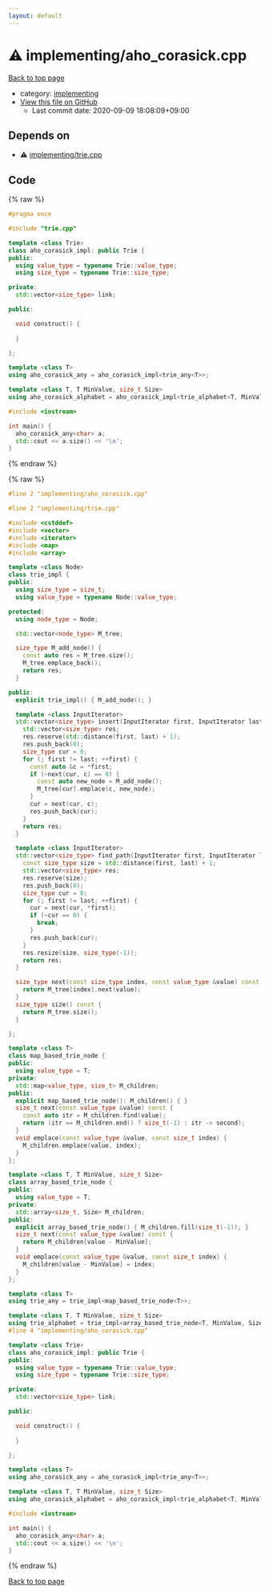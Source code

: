 ```yaml
---
layout: default
---
```


<!-- mathjax config similar to math.stackexchange -->
<script type="text/javascript" async
  src="https://cdnjs.cloudflare.com/ajax/libs/mathjax/2.7.5/MathJax.js?config=TeX-MML-AM_CHTML">
</script>
<script type="text/x-mathjax-config">
  MathJax.Hub.Config({
    TeX: { equationNumbers: { autoNumber: "AMS" }},
    tex2jax: {
      inlineMath: [ ['$','$'] ],
      processEscapes: true
    },
    "HTML-CSS": { matchFontHeight: false },
    displayAlign: "left",
    displayIndent: "2em"
  });
</script>

<script type="text/javascript" src="https://cdnjs.cloudflare.com/ajax/libs/jquery/3.4.1/jquery.min.js"></script>
<script src="https://cdn.jsdelivr.net/npm/jquery-balloon-js@1.1.2/jquery.balloon.min.js" integrity="sha256-ZEYs9VrgAeNuPvs15E39OsyOJaIkXEEt10fzxJ20+2I=" crossorigin="anonymous"></script>
<script type="text/javascript" src="../../assets/js/copy-button.js"></script>
<link rel="stylesheet" href="../../assets/css/copy-button.css" />


# :warning: implementing/aho_corasick.cpp

<a href="../../index.html">Back to top page</a>

* category: <a href="../../index.html#be68540dfa000a0fb38be40d32259215">implementing</a>
* <a href="{{ site.github.repository_url }}/blob/master/implementing/aho_corasick.cpp">View this file on GitHub</a>
    - Last commit date: 2020-09-09 18:08:09+09:00




## Depends on

* :warning: <a href="trie.cpp.html">implementing/trie.cpp</a>


## Code

<a id="unbundled"></a>
{% raw %}
```cpp
#pragma once

#include "trie.cpp"

template <class Trie>
class aho_corasick_impl: public Trie {
public:
  using value_type = typename Trie::value_type;
  using size_type = typename Trie::size_type;

private:
  std::vector<size_type> link;

public:

  void construct() {
    
  }

};

template <class T>
using aho_corasick_any = aho_corasick_impl<trie_any<T>>;

template <class T, T MinValue, size_t Size>
using aho_corasick_alphabet = aho_corasick_impl<trie_alphabet<T, MinValue, Size>>;

#include <iostream>

int main() {
  aho_corasick_any<char> a;
  std::cout << a.size() << '\n';
}

```
{% endraw %}

<a id="bundled"></a>
{% raw %}
```cpp
#line 2 "implementing/aho_corasick.cpp"

#line 2 "implementing/trie.cpp"

#include <cstddef>
#include <vector>
#include <iterator>
#include <map>
#include <array>

template <class Node>
class trie_impl {
public:
  using size_type = size_t;
  using value_type = typename Node::value_type;

protected:
  using node_type = Node;

  std::vector<node_type> M_tree;

  size_type M_add_node() {
    const auto res = M_tree.size();
    M_tree.emplace_back();
    return res;
  }

public:
  explicit trie_impl() { M_add_node(); }

  template <class InputIterator>
  std::vector<size_type> insert(InputIterator first, InputIterator last) {
    std::vector<size_type> res;
    res.reserve(std::distance(first, last) + 1);
    res.push_back(0);
    size_type cur = 0;
    for (; first != last; ++first) {
      const auto &c = *first;
      if (~next(cur, c) == 0) {
        const auto new_node = M_add_node();
        M_tree[cur].emplace(c, new_node);
      }
      cur = next(cur, c);
      res.push_back(cur);
    }
    return res;
  }

  template <class InputIterator>
  std::vector<size_type> find_path(InputIterator first, InputIterator last) const {
    const size_type size = std::distance(first, last) + 1;
    std::vector<size_type> res;
    res.reserve(size);
    res.push_back(0);
    size_type cur = 0;
    for (; first != last; ++first) {
      cur = next(cur, *first);
      if (~cur == 0) {
        break;
      }
      res.push_back(cur);
    }
    res.resize(size, size_type(-1));
    return res;
  }

  size_type next(const size_type index, const value_type &value) const {
    return M_tree[index].next(value);
  }
  size_type size() const {
    return M_tree.size();
  }

};

template <class T>
class map_based_trie_node {
public:
  using value_type = T;
private:
  std::map<value_type, size_t> M_children;
public:
  explicit map_based_trie_node(): M_children() { }
  size_t next(const value_type &value) const {
    const auto itr = M_children.find(value);
    return (itr == M_children.end() ? size_t(-1) : itr -> second);
  }
  void emplace(const value_type &value, const size_t index) {
    M_children.emplace(value, index);
  }
};

template <class T, T MinValue, size_t Size>
class array_based_trie_node {
public:
  using value_type = T;
private:
  std::array<size_t, Size> M_children;
public:
  explicit array_based_trie_node() { M_children.fill(size_t(-1)); }
  size_t next(const value_type &value) const {
    return M_children[value - MinValue];
  }
  void emplace(const value_type &value, const size_t index) {
    M_children[value - MinValue] = index;
  }
};

template <class T>
using trie_any = trie_impl<map_based_trie_node<T>>;

template <class T, T MinValue, size_t Size>
using trie_alphabet = trie_impl<array_based_trie_node<T, MinValue, Size>>;
#line 4 "implementing/aho_corasick.cpp"

template <class Trie>
class aho_corasick_impl: public Trie {
public:
  using value_type = typename Trie::value_type;
  using size_type = typename Trie::size_type;

private:
  std::vector<size_type> link;

public:

  void construct() {
    
  }

};

template <class T>
using aho_corasick_any = aho_corasick_impl<trie_any<T>>;

template <class T, T MinValue, size_t Size>
using aho_corasick_alphabet = aho_corasick_impl<trie_alphabet<T, MinValue, Size>>;

#include <iostream>

int main() {
  aho_corasick_any<char> a;
  std::cout << a.size() << '\n';
}

```
{% endraw %}

<a href="../../index.html">Back to top page</a>

